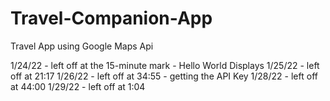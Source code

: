 # Travel-Companion-App
Travel App using Google Maps Api


1/24/22 - left off at the 15-minute mark - Hello World Displays
1/25/22 - left off at 21:17
1/26/22 - left off at 34:55 - getting the API Key
1/28/22 - left off at 44:00
1/29/22 - left off at 1:04